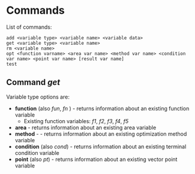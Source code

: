 # Commands

List of commands:
```
add <variable type> <variable name> <variable data>
get <variable type> <variable name>
rm <variable name>
opt <function varname> <area var name> <method var name> <condition var name> <point var name> [result var name]
test
``` 

## Command *get*
Variable type options are:
* **function** (also *fun*, *fn* ) - returns information about an existing function variable
  + Existing function variables: *f1*, *f2*, *f3*, *f4*, *f5*
* **area**  - returns information about an existing area variable
* **method** -  - returns information about an existing optimization method variable
* **condition** (also *cond*)  - returns information about an existing terminal condition variable
* **point** (also *pt*)  - returns information about an existing vector point variable
